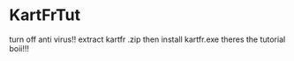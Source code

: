 # KartFrTut

turn off anti virus!! extract kartfr .zip then install kartfr.exe theres the tutorial boii!!!
